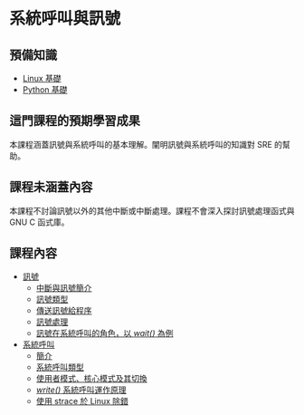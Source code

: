 # 系統呼叫與訊號

## 預備知識

- [Linux 基礎](https://dictcp.github.io/school-of-sre/level101/linux_basics/intro/)
- [Python 基礎](https://dictcp.github.io/school-of-sre/level101/python_web/intro/)

## 這門課程的預期學習成果

本課程涵蓋訊號與系統呼叫的基本理解。闡明訊號與系統呼叫的知識對 SRE 的幫助。

## 課程未涵蓋內容

本課程不討論訊號以外的其他中斷或中斷處理。課程不會深入探討訊號處理函式與 GNU C 函式庫。

## 課程內容
- [訊號](https://dictcp.github.io/school-of-sre/level102/system_calls_and_signals/signals)
    - [中斷與訊號簡介](https://dictcp.github.io/school-of-sre/level102/system_calls_and_signals/signals/#introduction-to-interrupts-and-signals)
    - [訊號類型](https://dictcp.github.io/school-of-sre/level102/system_calls_and_signals/signals/#types-of-signals)
    - [傳送訊號給程序](https://dictcp.github.io/school-of-sre/level102/system_calls_and_signals/signals/#sending-signals-to-process)
    - [訊號處理](https://dictcp.github.io/school-of-sre/level102/system_calls_and_signals/signals/#handling-signals)
    - [訊號在系統呼叫的角色，以 *wait()* 為例](https://dictcp.github.io/school-of-sre/level102/system_calls_and_signals/signals/#role-of-signals-in-system-calls-with-the-example-of-wait)
- [系統呼叫](https://dictcp.github.io/school-of-sre/level102/system_calls_and_signals/system_calls)
    - [簡介](https://dictcp.github.io/school-of-sre/level102/system_calls_and_signals/system_calls/#introduction)
    - [系統呼叫類型](https://dictcp.github.io/school-of-sre/level102/system_calls_and_signals/system_calls/#types-of-system-calls)
    - [使用者模式、核心模式及其切換](https://dictcp.github.io/school-of-sre/level102/system_calls_and_signals/system_calls/#user-mode-kernel-mode-and-their-transitions)
    - [*write()* 系統呼叫運作原理](https://dictcp.github.io/school-of-sre/level102/system_calls_and_signals/system_calls/#working-of-write-system-call)
    - [使用 strace 於 Linux 除錯](https://dictcp.github.io/school-of-sre/level102/system_calls_and_signals/system_calls/#debugging-in-linux-with-strace)

